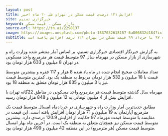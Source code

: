 ```yaml
---
layout: post
title: افزایش ۱۲۱ درصدی قیمت مسکن در تهران طی ۲۰ ماه اخیر
site: خبرگزاری تسنیم
keyword: بازار مسکن ، قیمت مسکن
source-url: https://tn.ai/2298137
image: https://images.unsplash.com/photo-1537032618157-6a806832d184?ixlib=rb-1.2.1&ixid=eyJhcHBfaWQiOjEyMDd9&auto=format&fit=crop&w=400&q=80
subtitle: بررسی آمار رسمی وزارت راه و شهرسازی حاکی از آن است که از مهرماه ۹۷ تا خرداد ۹۹ قیمت مسکن در تهران ۱۲۱ درصد افزایش یافته است.
---
```

به گزارش خبرنگار اقتصادی خبرگزاری تسنیم، بر اساس آمار منتشر شده وزارت راه و شهرسازی از بازار مسکن در مهرماه سال 97 متوسط قیمت هر مترمربع واحد مسکونی در تهران 8 میلیون و 633 هزار تومان بود.

تعداد معاملات صحیح انجام شده در ماه یاد شده  8 هزار و 117 فقره و بیشترین متوسط قیمت با 18 میلیون و 532 هزار تومان مربوط به منطقه یک بود. کمترین متوسط قیمت نیز با 3 میلیون و 635 هزار تومان متعلق به منطقه 18 بود.

مهرماه سال گذشته متوسط قیمت هر مترمربع واحد مسکونی در مناطق 22گانه تهران  با افزایش بیش از 4 میلیون تومانی به 12 میلیون و 848 هزار تومان رسید.

مطابق جدیدترین آمار وزارت راه و شهرسازی در خردادماه امسال متوسط قیمت یک مترمربع آپارتمان به 19 میلیون و 71 هزار تومان افزایش یافته است. این قیمت در مقایسه با متوسط قیمت مهرماه 97 حکایت از افزایش 120.9 درصدی دارد. بیشترین متوسط قیمت مسکن نیز همچنان متعلق به منطقه یک است. در آخرین ماه بهار امسال متوسط قیمت مسکن (هر مترمربع) در این منطقه 42 میلیون و 499 هزار تومان بود.